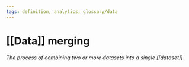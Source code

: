 ```yaml
---
tags: definition, analytics, glossary/data
---
```

#  [[Data]] merging
*The process of combining two or more datasets into a single [[dataset]]*
